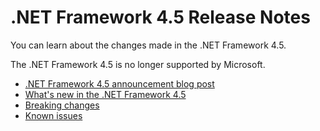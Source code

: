 # .NET Framework 4.5 Release Notes

You can learn about the changes made in the .NET Framework 4.5.

The .NET Framework 4.5 is no longer supported by Microsoft.

- [.NET Framework 4.5 announcement blog post](https://blogs.msdn.microsoft.com/dotnet/2013/10/17/net-framework-4-5-1-rtm-start-coding/)
- [What's new in the .NET Framework 4.5](https://docs.microsoft.com/dotnet/articles/framework/whats-new/index#v45)
- [Breaking changes](../../Documentation/breaking-changes/README.md#net-framework-45)
- [Known issues](https://support.microsoft.com/en-us/help/2890857/known-issues-for-the-.net-framework-4.5)
